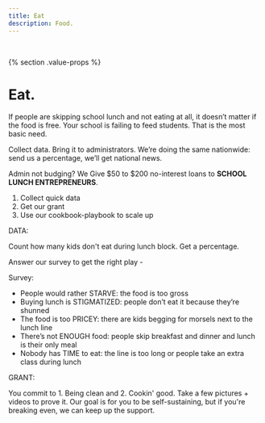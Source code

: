 ```yaml
---
title: Eat
description: Food.
---
```


&nbsp;

{% section .value-props %}

# Eat.

If people are skipping school lunch and not eating at all, it doesn’t matter if the food is free. Your school is failing to feed students. That is the most basic need.

Collect data. Bring it to administrators. We’re doing the same nationwide: send us a percentage, we’ll get national news. 

Admin not budging? We Give $50 to $200 no-interest loans to **SCHOOL LUNCH ENTREPRENEURS**.

1. Collect quick data
2. Get our grant
3. Use our cookbook-playbook to scale up

DATA:

Count how many kids don't eat during lunch block. Get a percentage.

Answer our survey to get the right play -

Survey:
- People would rather STARVE: the food is too gross
- Buying lunch is STIGMATIZED: people don’t eat it because they’re shunned
- The food is too PRICEY: there are kids begging for morsels next to the lunch line
- There’s not ENOUGH food: people skip breakfast and dinner and lunch is their only meal
- Nobody has TIME to eat: the line is too long or people take an extra class during lunch

GRANT:

You commit to 1. Being clean and 2. Cookin' good. Take a few pictures + videos to prove it. Our goal is for you to be self-sustaining, but if you're breaking even, we can keep up the support.